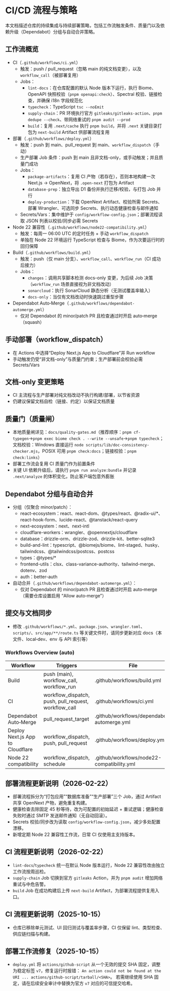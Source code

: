 # CI/CD 流程与策略
本文档描述仓库的持续集成与持续部署策略，包括工作流触发条件、质量门以及依赖升级（Dependabot）分组与自动合并策略。

## 工作流概览
- CI（`.github/workflows/ci.yml`）
  - 触发：push / pull_request（忽略 main 的纯文档变更），以及 `workflow_call`（被部署复用）
  - Jobs：
    - `lint-docs`：在仓库配置的默认 Node 版本下运行，执行 Biome、OpenAPI 快照校验（`pnpm openapi:check`）、Spectral 校验、链接检查，并确保 i18n 字段规范化
    - `typecheck`：TypeScript `tsc --noEmit`
    - `supply-chain`：PR 环境执行官方 `gitleaks/gitleaks-action`、`pnpm dedupe --check`、带网络重试的 `pnpm audit --prod`
    - `build`：复用 `.next/cache` 执行 `pnpm build`，并将 `.next` 关键目录打包为 `next-build` Artifact 供部署流程复用
- 部署（`.github/workflows/deploy.yml`）
  - 触发：push 到 main、pull_request 到 main、`workflow_dispatch`（手动）
  - 生产部署 Job 条件：push 到 main 且非文档-only，或手动触发；并且质量门成功
  - Jobs：
    - `package-artifacts`：复用 CI 产物（若存在），否则本地构建一次 Next.js → OpenNext，将 `.open-next` 打包为 Artifact
    - `database-prep`：独立导出 D1 备份并执行迁移/校验，与打包 Job 并行
    - `deploy-production`：下载 OpenNext Artifact、校验所需 Secrets、部署 Wrangler、可选同步 Secrets、执行动态健康检查与邮件通知
  - Secrets/Vars：集中维护于 `config/workflow-config.json`；部署流程读取 JSON 列表以校验/同步必需 Secrets
- Node 22 兼容性（`.github/workflows/node22-compatibility.yml`）
  - 触发：每周一 06:00 UTC 的定时任务 + 手动 `workflow_dispatch`
  - 单独在 Node 22 环境运行 TypeScript 检查与 Biome，作为次要运行时的回归保障
- Build（`.github/workflows/build.yml`）
  - 触发：push（仅 main 分支）、`workflow_call`、`workflow_run`（CI 成功后接力）
  - Jobs：
    - `changes`：调用共享脚本检测 docs-only 变更，为后续 Job 决策（`workflow_run` 场景直接视为非文档改动）
    - `sonarcloud`：执行 SonarCloud 静态分析（无测试覆盖率输入）
    - `docs-only`：当仅有文档改动时快速跳过重型步骤
- Dependabot Auto‑Merge（`.github/workflows/dependabot-automerge.yml`）
  - 仅对 Dependabot 的 minor/patch PR 且检查通过时开启 auto‑merge（squash）

## 手动部署（workflow_dispatch）
- 在 Actions 中选择“Deploy Next.js App to Cloudflare”并 Run workflow
- 手动触发仍受“非文档-only”与质量门约束；生产部署前会校验必需 Secrets/Vars

## 文档-only 变更策略
- CI 主流程与生产部署对纯文档改动不执行构建/部署，以节省资源
- 仍建议保留文档自检（链接、约定）以保证文档质量

## 质量门（质量闸）
- 本地质量闸详见：`docs/quality-gates.md`（推荐顺序：`pnpm cf-typegen`→`pnpm exec biome check . --write --unsafe`→`pnpm typecheck`；文档校验：Windows 直接运行 `node scripts/lib/doc-consistency-checker.mjs`，POSIX 可用 `pnpm check:docs`；链接校验：`pnpm check:links`）
- 部署工作流会复用 CI 质量门作为前置条件
- 关键 UI 依赖升级后，请执行 `pnpm run analyze:bundle` 并记录 `.next/analyze` 的体积变化，防止客户端包意外膨胀

## Dependabot 分组与自动合并
- 分组（仅聚合 minor/patch）：
  - react-ecosystem：react、react-dom、@types/react、@radix-ui/*、react-hook-form、lucide-react、@tanstack/react-query
  - next-ecosystem：next、next-intl
  - cloudflare-workers：wrangler、@opennextjs/cloudflare
  - database：drizzle-orm、drizzle-zod、drizzle-kit、better-sqlite3
  - build-and-lint：typescript、@biomejs/biome、lint-staged、husky、tailwindcss、@tailwindcss/postcss、postcss
  - types：@types/*
  - frontend-utils：clsx、class-variance-authority、tailwind-merge、dotenv、zod
  - auth：better-auth
- 自动合并（`.github/workflows/dependabot-automerge.yml`）：
  - 仅对 Dependabot 的 minor/patch PR 且检查通过时开启 auto‑merge（需要仓库设置启用 “Allow auto‑merge”）

## 提交与文档同步
- 修改 `.github/workflows/*.yml`、`package.json`、`wrangler.toml`、`scripts/`、`src/app/**/route.ts` 等关键文件时，请同步更新对应 docs（本文件、local‑dev、env 与 API 索引等）


<!-- DOCSYNC:WORKFLOWS_TABLE START -->
### Workflows Overview (auto)
| Workflow | Triggers | File |
| --- | --- | --- |
| Build | push (main), workflow_call, workflow_run | .github/workflows/build.yml |
| CI | workflow_dispatch, push, pull_request, workflow_call | .github/workflows/ci.yml |
| Dependabot Auto‑Merge | pull_request_target | .github/workflows/dependabot-automerge.yml |
| Deploy Next.js App to Cloudflare | workflow_dispatch, push, pull_request | .github/workflows/deploy.yml |
| Node 22 compatibility | workflow_dispatch, schedule | .github/workflows/node22-compatibility.yml |
<!-- DOCSYNC:WORKFLOWS_TABLE END -->

<!-- sync: workflows updated in build.yml; table kept in sync by autogen -->

## 部署流程更新说明（2026-02-22）
- 部署流程拆分为“打包应用”“数据库准备”“生产部署”三个 Job，通过 Artifact 共享 OpenNext 产物，避免重复构建。
- 健康检查去除固定 45 秒等待，改为可配置的初始延迟 + 重试逻辑；健康检查失败时通过 SMTP 发送邮件通知（无自动回滚）。
- Secrets 校验/同步改为读取 `config/workflow-config.json`，减少多处配置漂移。
- 新增定期 Node 22 兼容性工作流，日常 CI 仅使用主支持版本。

## CI 流程更新说明（2026-02-22）
- `lint-docs`/`typecheck` 统一在默认 Node 版本运行，Node 22 兼容性改由独立工作流按周巡检。
- `supply-chain` Job 切换到官方 `gitleaks` Action，并为 `pnpm audit` 增加网络重试与中危告警。
- `build` Job 在成功构建后上传 `next-build` Artifact，为部署流程提供复用入口。

## CI 流程更新说明（2025-10-15）
- 仓库已移除单元测试、UI 回归测试与覆盖率步骤，CI 仅保留 lint、类型检查、供应链扫描与构建。

## 部署工作流修复（2025-10-15）
- `deploy.yml` 将 `actions/github-script` 从一个无效的提交 SHA 固定，调整为稳定标签 `v7`，修复运行时报错：
  `An action could not be found at the URI ... actions/github-script/tarball/<SHA>`。
  若需继续使用 SHA 固定，请在后续安全审计中替换为官方 `v7` 对应的可信提交哈希。
